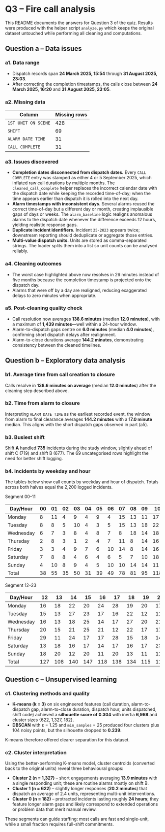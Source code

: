# Q3 – Fire call analysis

This README documents the answers for Question 3 of the quiz. Results were produced with the helper script `analyze.py` which keeps the original dataset untouched while performing all cleaning and computations.

## Question a – Data issues

### a1. Data range
- Dispatch records span **24 March 2025, 15:54** through **31 August 2025, 23:03**.
- After correcting the completion timestamps, the calls close between **24 March 2025, 16:20** and **31 August 2025, 23:05**.

### a2. Missing data
| Column | Missing rows |
| --- | --- |
| `1ST UNIT ON SCENE` | 428 |
| `SHIFT` | 69 |
| `ALARM DATE TIME` | 31 |
| `CALL COMPLETE` | 31 |

### a3. Issues discovered
- **Completion dates disconnected from dispatch dates.** Every `CALL COMPLETE` entry was stamped as either 4 or 5 September 2025, which inflated raw call durations by multiple months. The `cleaned_call_complete` helper replaces the incorrect calendar date with the dispatch date while keeping the recorded time-of-day; when the time appears earlier than dispatch it is rolled into the next day.
- **Alarm timestamps with inconsistent days.** Several alarms reused the correct time-of-day but a different day or month, creating implausible gaps of days or weeks. The `alarm_baseline` logic realigns anomalous alarms to the dispatch date whenever the difference exceeds 12 hours, yielding realistic response gaps.
- **Duplicate incident identifiers.** Incident `25-2023` appears twice; downstream reporting should deduplicate or aggregate those entries.
- **Multi-value dispatch units.** Units are stored as comma-separated strings. The loader splits them into a list so unit counts can be analysed reliably.

### a4. Cleaning outcomes
- The worst case highlighted above now resolves in 26 minutes instead of five months because the completion timestamp is projected onto the dispatch day.
- Alarms that were off by a day are realigned, reducing exaggerated delays to zero minutes when appropriate.

### a5. Post-cleaning quality check
- Call resolution now averages **138.6 minutes** (median **12.0 minutes**), with a maximum of **1,439 minutes**—well within a 24-hour window.
- Alarm-to-dispatch gaps centre on **6.0 minutes** (median **4.0 minutes**), confirming short dispatch delays after realignment.
- Alarm-to-close durations average **144.2 minutes**, demonstrating consistency between the cleaned timelines.

## Question b – Exploratory data analysis

### b1. Average time from call creation to closure
Calls resolve in **138.6 minutes on average** (median **12.0 minutes**) after the cleaning step described above.

### b2. Time from alarm to closure
Interpreting `ALARM DATE TIME` as the earliest recorded event, the window from alarm to final clearance averages **144.2 minutes** with a **17.0 minute** median. This aligns with the short dispatch gaps observed in part (a5).

### b3. Busiest shift
Shift **A** handled **735** incidents during the study window, slightly ahead of shift C (719) and shift B (677). The 69 uncategorised rows highlight the need for better shift logging.

### b4. Incidents by weekday and hour
The tables below show call counts by weekday and hour of dispatch. Totals across both halves equal the 2,200 logged incidents.

Segment 00–11

| Day/Hour | 00 | 01 | 02 | 03 | 04 | 05 | 06 | 07 | 08 | 09 | 10 | 11 |
|---|---|---|---|---|---|---|---|---|---|---|---|---|
| Monday | 8 | 11 | 4 | 9 | 4 | 9 | 4 | 15 | 13 | 11 | 17 | 24 |
| Tuesday | 8 | 8 | 5 | 10 | 4 | 3 | 5 | 15 | 13 | 18 | 22 | 20 |
| Wednesday | 6 | 7 | 3 | 8 | 4 | 8 | 7 | 8 | 18 | 14 | 18 | 15 |
| Thursday | 2 | 8 | 3 | 1 | 2 | 4 | 7 | 11 | 8 | 14 | 16 | 25 |
| Friday | 3 | 3 | 4 | 9 | 7 | 6 | 10 | 14 | 8 | 14 | 16 | 18 |
| Saturday | 7 | 8 | 8 | 4 | 6 | 4 | 6 | 5 | 7 | 10 | 18 | 15 |
| Sunday | 4 | 10 | 8 | 9 | 4 | 5 | 10 | 10 | 14 | 14 | 11 | 12 |
| Total | 38 | 55 | 35 | 50 | 31 | 39 | 49 | 78 | 81 | 95 | 118 | 129 |

Segment 12–23

| Day/Hour | 12 | 13 | 14 | 15 | 16 | 17 | 18 | 19 | 20 | 21 | 22 | 23 |
|---|---|---|---|---|---|---|---|---|---|---|---|---|
| Monday | 16 | 18 | 22 | 20 | 24 | 28 | 19 | 20 | 17 | 16 | 3 | 12 |
| Tuesday | 15 | 13 | 27 | 23 | 17 | 16 | 22 | 12 | 11 | 16 | 12 | 8 |
| Wednesday | 16 | 13 | 18 | 25 | 14 | 17 | 27 | 20 | 21 | 15 | 18 | 9 |
| Thursday | 20 | 15 | 21 | 25 | 21 | 12 | 22 | 17 | 17 | 13 | 8 | 8 |
| Friday | 29 | 11 | 24 | 17 | 17 | 28 | 15 | 18 | 14 | 14 | 13 | 9 |
| Saturday | 13 | 18 | 16 | 17 | 14 | 17 | 16 | 17 | 23 | 13 | 13 | 29 |
| Sunday | 18 | 20 | 12 | 20 | 11 | 20 | 13 | 11 | 11 | 7 | 16 | 9 |
| Total | 127 | 108 | 140 | 147 | 118 | 138 | 134 | 115 | 114 | 94 | 83 | 84 |

## Question c – Unsupervised learning

### c1. Clustering methods and quality
- **K-means (k = 3)** on six engineered features (call duration, alarm-to-dispatch gap, alarm-to-close duration, dispatch hour, units dispatched, shift code) achieved a **silhouette score of 0.304** with inertia **6,968** and cluster sizes {622, 1,327, 182}.
- **DBSCAN** with ε = 1.25 and `min_samples` = 25 produced four clusters plus 104 noisy points, but the silhouette dropped to **0.239**.

K-means therefore offered clearer separation for this dataset.

### c2. Cluster interpretation
Using the better-performing K-means model, cluster centroids (converted back to the original units) reveal three behavioural groups:
- **Cluster 2 (n = 1,327)** – short engagements averaging **13.9 minutes** with a single responding unit; these are routine alarms mostly on shift B.
- **Cluster 1 (n = 622)** – slightly longer responses (**20.2 minutes**) that dispatch an average of 2.4 units, representing multi-unit interventions.
- **Cluster 0 (n = 182)** – protracted incidents lasting roughly **24 hours**; they feature longer alarm gaps and likely correspond to extended operations or problem data that merit manual review.

These segments can guide staffing: most calls are fast and single-unit, while a small fraction requires full-shift commitments.
